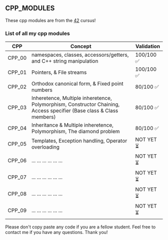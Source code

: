 ## CPP_MODULES

These cpp modules are from the [42](https://42.fr) cursus!

### List of all my cpp modules

| CPP | Concept |Validation |
| ------ | ------ | ------ |
| CPP_00 | namespaces, classes, accessors/getters, and C++ string manipulation | 100/100 ✅ |
| CPP_01 | Pointers, & File streams | 100/100 ✅ |
| CPP_02 | Orthodox canonical form, & Fixed point numbers |  80/100 ✅ |
| CPP_03 | Inheretence, Multiple inheretence, Polymorphism, Constructor Chaining, Access specifier (Base class & Class members) |  80/100 ✅ |
| CPP_04 | Inheritance & Multiple inheretence, Polymorphism, The diamond problem | 80/100 ✅ |
| CPP_05 | Templates, Exception handling, Operator overloading | NOT YET ⏳ |
| CPP_06 | ... ... ... ... ... ... | NOT YET ⏳ |
| CPP_07 | ... ... ... ... ... ... | NOT YET ⏳ |
| CPP_08 | ... ... ... ... ... ... | NOT YET ⏳ |
| CPP_09 | ... ... ... ... ... ... | NOT YET ⏳ |

Please don't copy paste any code if you are a fellow student.
Feel free to contact me if you have any questions. Thank you!

